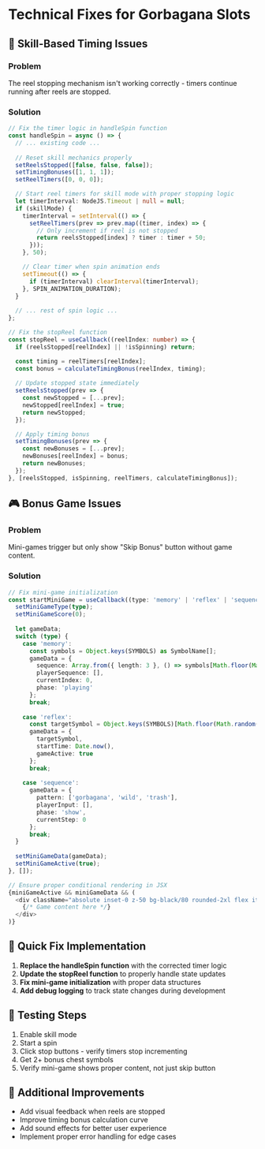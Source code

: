 # Technical Fixes for Gorbagana Slots

## 🔧 Skill-Based Timing Issues

### Problem
The reel stopping mechanism isn't working correctly - timers continue running after reels are stopped.

### Solution
```typescript
// Fix the timer logic in handleSpin function
const handleSpin = async () => {
  // ... existing code ...
  
  // Reset skill mechanics properly
  setReelsStopped([false, false, false]);
  setTimingBonuses([1, 1, 1]);
  setReelTimers([0, 0, 0]);

  // Start reel timers for skill mode with proper stopping logic
  let timerInterval: NodeJS.Timeout | null = null;
  if (skillMode) {
    timerInterval = setInterval(() => {
      setReelTimers(prev => prev.map((timer, index) => {
        // Only increment if reel is not stopped
        return reelsStopped[index] ? timer : timer + 50;
      }));
    }, 50);

    // Clear timer when spin animation ends
    setTimeout(() => {
      if (timerInterval) clearInterval(timerInterval);
    }, SPIN_ANIMATION_DURATION);
  }
  
  // ... rest of spin logic ...
};

// Fix the stopReel function
const stopReel = useCallback((reelIndex: number) => {
  if (reelsStopped[reelIndex] || !isSpinning) return;

  const timing = reelTimers[reelIndex];
  const bonus = calculateTimingBonus(reelIndex, timing);
  
  // Update stopped state immediately
  setReelsStopped(prev => {
    const newStopped = [...prev];
    newStopped[reelIndex] = true;
    return newStopped;
  });

  // Apply timing bonus
  setTimingBonuses(prev => {
    const newBonuses = [...prev];
    newBonuses[reelIndex] = bonus;
    return newBonuses;
  });
}, [reelsStopped, isSpinning, reelTimers, calculateTimingBonus]);
```

## 🎮 Bonus Game Issues

### Problem
Mini-games trigger but only show "Skip Bonus" button without game content.

### Solution
```typescript
// Fix mini-game initialization
const startMiniGame = useCallback((type: 'memory' | 'reflex' | 'sequence') => {
  setMiniGameType(type);
  setMiniGameScore(0);
  
  let gameData;
  switch (type) {
    case 'memory':
      const symbols = Object.keys(SYMBOLS) as SymbolName[];
      gameData = {
        sequence: Array.from({ length: 3 }, () => symbols[Math.floor(Math.random() * symbols.length)]),
        playerSequence: [],
        currentIndex: 0,
        phase: 'playing'
      };
      break;
      
    case 'reflex':
      const targetSymbol = Object.keys(SYMBOLS)[Math.floor(Math.random() * Object.keys(SYMBOLS).length)] as SymbolName;
      gameData = {
        targetSymbol,
        startTime: Date.now(),
        gameActive: true
      };
      break;
      
    case 'sequence':
      gameData = {
        pattern: ['gorbagana', 'wild', 'trash'],
        playerInput: [],
        phase: 'show',
        currentStep: 0
      };
      break;
  }
  
  setMiniGameData(gameData);
  setMiniGameActive(true);
}, []);

// Ensure proper conditional rendering in JSX
{miniGameActive && miniGameData && (
  <div className="absolute inset-0 z-50 bg-black/80 rounded-2xl flex items-center justify-center">
    {/* Game content here */}
  </div>
)}
```

## 🚀 Quick Fix Implementation

1. **Replace the handleSpin function** with the corrected timer logic
2. **Update the stopReel function** to properly handle state updates
3. **Fix mini-game initialization** with proper data structures
4. **Add debug logging** to track state changes during development

## 🧪 Testing Steps

1. Enable skill mode
2. Start a spin
3. Click stop buttons - verify timers stop incrementing
4. Get 2+ bonus chest symbols
5. Verify mini-game shows proper content, not just skip button

## 📝 Additional Improvements

- Add visual feedback when reels are stopped
- Improve timing bonus calculation curve
- Add sound effects for better user experience
- Implement proper error handling for edge cases